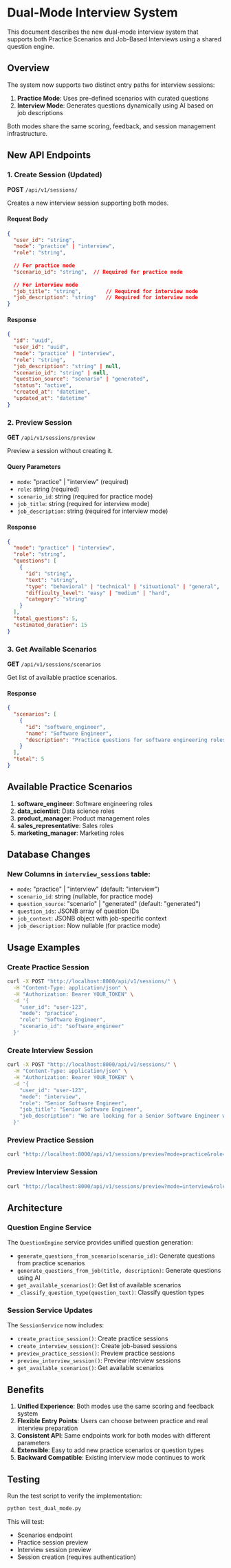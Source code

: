 # Dual-Mode Interview System

This document describes the new dual-mode interview system that supports both Practice Scenarios and Job-Based Interviews using a shared question engine.

## Overview

The system now supports two distinct entry paths for interview sessions:

1. **Practice Mode**: Uses pre-defined scenarios with curated questions
2. **Interview Mode**: Generates questions dynamically using AI based on job descriptions

Both modes share the same scoring, feedback, and session management infrastructure.

## New API Endpoints

### 1. Create Session (Updated)
**POST** `/api/v1/sessions/`

Creates a new interview session supporting both modes.

#### Request Body
```json
{
  "user_id": "string",
  "mode": "practice" | "interview",
  "role": "string",
  
  // For practice mode
  "scenario_id": "string",  // Required for practice mode
  
  // For interview mode  
  "job_title": "string",        // Required for interview mode
  "job_description": "string"   // Required for interview mode
}
```

#### Response
```json
{
  "id": "uuid",
  "user_id": "uuid", 
  "mode": "practice" | "interview",
  "role": "string",
  "job_description": "string" | null,
  "scenario_id": "string" | null,
  "question_source": "scenario" | "generated",
  "status": "active",
  "created_at": "datetime",
  "updated_at": "datetime"
}
```

### 2. Preview Session
**GET** `/api/v1/sessions/preview`

Preview a session without creating it.

#### Query Parameters
- `mode`: "practice" | "interview" (required)
- `role`: string (required)
- `scenario_id`: string (required for practice mode)
- `job_title`: string (required for interview mode)
- `job_description`: string (required for interview mode)

#### Response
```json
{
  "mode": "practice" | "interview",
  "role": "string",
  "questions": [
    {
      "id": "string",
      "text": "string", 
      "type": "behavioral" | "technical" | "situational" | "general",
      "difficulty_level": "easy" | "medium" | "hard",
      "category": "string"
    }
  ],
  "total_questions": 5,
  "estimated_duration": 15
}
```

### 3. Get Available Scenarios
**GET** `/api/v1/sessions/scenarios`

Get list of available practice scenarios.

#### Response
```json
{
  "scenarios": [
    {
      "id": "software_engineer",
      "name": "Software Engineer", 
      "description": "Practice questions for software engineering roles"
    }
  ],
  "total": 5
}
```

## Available Practice Scenarios

1. **software_engineer**: Software engineering roles
2. **data_scientist**: Data science roles
3. **product_manager**: Product management roles
4. **sales_representative**: Sales roles
5. **marketing_manager**: Marketing roles

## Database Changes

### New Columns in `interview_sessions` table:
- `mode`: "practice" | "interview" (default: "interview")
- `scenario_id`: string (nullable, for practice mode)
- `question_source`: "scenario" | "generated" (default: "generated")
- `question_ids`: JSONB array of question IDs
- `job_context`: JSONB object with job-specific context
- `job_description`: Now nullable (for practice mode)

## Usage Examples

### Create Practice Session
```bash
curl -X POST "http://localhost:8000/api/v1/sessions/" \
  -H "Content-Type: application/json" \
  -H "Authorization: Bearer YOUR_TOKEN" \
  -d '{
    "user_id": "user-123",
    "mode": "practice",
    "role": "Software Engineer",
    "scenario_id": "software_engineer"
  }'
```

### Create Interview Session
```bash
curl -X POST "http://localhost:8000/api/v1/sessions/" \
  -H "Content-Type: application/json" \
  -H "Authorization: Bearer YOUR_TOKEN" \
  -d '{
    "user_id": "user-123", 
    "mode": "interview",
    "role": "Senior Software Engineer",
    "job_title": "Senior Software Engineer",
    "job_description": "We are looking for a Senior Software Engineer with 5+ years of experience..."
  }'
```

### Preview Practice Session
```bash
curl "http://localhost:8000/api/v1/sessions/preview?mode=practice&role=Software%20Engineer&scenario_id=software_engineer"
```

### Preview Interview Session
```bash
curl "http://localhost:8000/api/v1/sessions/preview?mode=interview&role=Senior%20Software%20Engineer&job_title=Senior%20Software%20Engineer&job_description=We%20are%20looking%20for..."
```

## Architecture

### Question Engine Service
The `QuestionEngine` service provides unified question generation:

- `generate_questions_from_scenario(scenario_id)`: Generate questions from practice scenarios
- `generate_questions_from_job(title, description)`: Generate questions using AI
- `get_available_scenarios()`: Get list of available scenarios
- `_classify_question_type(question_text)`: Classify question types

### Session Service Updates
The `SessionService` now includes:

- `create_practice_session()`: Create practice sessions
- `create_interview_session()`: Create job-based sessions  
- `preview_practice_session()`: Preview practice sessions
- `preview_interview_session()`: Preview interview sessions
- `get_available_scenarios()`: Get available scenarios

## Benefits

1. **Unified Experience**: Both modes use the same scoring and feedback system
2. **Flexible Entry Points**: Users can choose between practice and real interview preparation
3. **Consistent API**: Same endpoints work for both modes with different parameters
4. **Extensible**: Easy to add new practice scenarios or question types
5. **Backward Compatible**: Existing interview mode continues to work

## Testing

Run the test script to verify the implementation:

```bash
python test_dual_mode.py
```

This will test:
- Scenarios endpoint
- Practice session preview
- Interview session preview
- Session creation (requires authentication)
